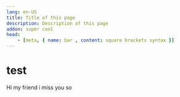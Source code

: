 ```yaml
---
lang: en-US
title: Title of this page
description: Description of this page
addon: super cool
head:
    - [meta, { name: bar , content: square brackets syntax }]
---
```

# test
Hi my friend
i miss you so
